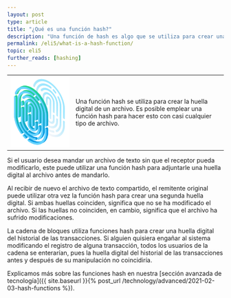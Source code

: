 ```yaml
---
layout: post
type: article
title: "¿Qué es una función hash?"
description: "Una función de hash es algo que se utiliza para crear una huella digital de un archivo para que pueda comprobar si se ha cambiado o no."
permalink: /eli5/what-is-a-hash-function/
topic: eli5
further_reads: [hashing]
---
```


<table class="table lead">
    <tr>
        <td class="icon"><img src="/assets/post_files/eli5/what-is-a-hash-function/Hash.jpg" alt="Cryptocurrency"></td>
        <td>
            Una función hash se utiliza para crear la huella digital de un archivo. Es posible emplear una función hash para hacer esto con casi cualquier tipo de archivo.
        </td>
    </tr>
</table>   

Si el usuario desea mandar un archivo de texto sin que el receptor pueda modificarlo, este puede utilizar una función hash para adjuntarle una huella digital al archivo antes de mandarlo.

Al recibir de nuevo el archivo de texto compartido, el remitente original puede utilizar otra vez la función hash para crear una segunda huella digital. Si ambas huellas coinciden, significa que no se ha modificado el archivo. Si las huellas no coinciden, en cambio, significa que el archivo ha sufrido modificaciones. 

La cadena de bloques utiliza funciones hash para crear una huella digital del historial de las transacciones. Si alguien quisiera engañar al sistema modificando el registro de alguna transacción, todos los usuarios de la cadena se enterarían, pues la huella digital del historial de las transacciones antes y después de su manipulación no coincidiría.

Explicamos más sobre las funciones hash en nuestra [sección avanzada de tecnología]({{ site.baseurl }}{% post_url /technology/advanced/2021-02-03-hash-functions %}).